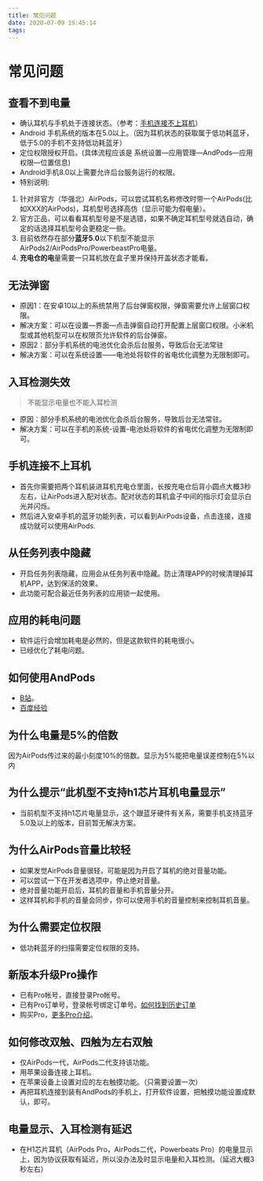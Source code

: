 ```yaml
---
title: 常见问题
date: 2020-07-09 19:45:14
tags:
---
```


# 常见问题
## 查看不到电量
* 确认耳机与手机处于连接状态。（参考：<a href="#手机连接不上耳机">手机连接不上耳机</a>）
* Android 手机系统的版本在5.0以上。（因为耳机状态的获取属于低功耗蓝牙，低于5.0的手机不支持低功耗蓝牙）
* 定位权限授权开启。(具体流程应该是 系统设置—应用管理—AndPods—应用权限—位置信息)
* Android手机8.0以上需要允许后台服务运行的权限。
* 特别说明:
1. 针对非官方（华强北）AirPods，可以尝试耳机名称修改时带一个AirPods(比如XXX的AirPods)，耳机型号选择高仿（显示可能为假电量）。
2. 官方正品，可以看看耳机型号是不是选错，如果不确定耳机型号就选自动，确定的话选择耳机型号会更稳定一些。
3. 目前依然存在部分**蓝牙5.0**以下机型不能显示AirPods2/AirPodsPro/PowerbeastPro电量。
4. **充电仓的电**量需要一只耳机放在盒子里并保持开盖状态才能看。

## 无法弹窗
* 原因1：在安卓10以上的系统禁用了后台弹窗权限，弹窗需要允许上层窗口权限。
* 解决方案：可以在设置—界面—点击弹窗自动打开配置上层窗口权限。小米机型或其他机型可以在权限页允许软件的后台弹窗。
* 原因2：部分手机系统的电池优化会杀后台服务，导致后台无法常驻
* 解决方案：可以在系统设置——电池处将软件的省电优化调整为无限制即可。

## 入耳检测失效
> 不能显示电量也不能入耳检测
* 原因：部分手机系统的电池优化会杀后台服务，导致后台无法常驻。
* 解决方案：可以在手机的系统-设置-电池处将软件的省电优化调整为无限制即可。


## 手机连接不上耳机
* 首先你需要把两个耳机装进耳机充电仓里面，长按充电仓后背小圆点大概3秒左右，让AirPods进入配对状态。配对状态的耳机盒子中间的指示灯会显示白光并闪烁。
* 然后进入安卓手机的蓝牙功能列表，可以看到AirPods设备，点击连接，连接成功就可以使用AirPods.
    
## 从任务列表中隐藏
* 开启任务列表隐藏，应用会从任务列表中隐藏。防止清理APP的时候清理掉耳机APP，达到保活的效果。
* 此功能可配合最近任务列表的应用锁一起使用。

## 应用的耗电问题
* 软件运行会增加耗电是必然的，但是这款软件的耗电很小。
* 已经优化了耗电问题。

## 如何使用AndPods
* [B站](https://www.bilibili.com/video/av60323449)。
* [百度经验](https://jingyan.baidu.com/article/215817f758e6321eda1423e9.html)

## 为什么电量是5%的倍数
因为AirPods传过来的最小刻度10%的倍数。显示为5%能把电量误差控制在5%以内

## 为什么提示“此机型不支持h1芯片耳机电量显示”
* 当前机型不支持h1芯片电量显示，这个跟蓝牙硬件有关系，需要手机支持蓝牙5.0及以上的版本，目前暂无解决方案。

## 为什么AirPods音量比较轻
* 如果发觉AirPods音量很轻，可能是因为开启了耳机的绝对音量功能。
* 可以尝试一下在开发者选项中，停止绝对音量。
* 绝对音量功能开启后，耳机的音量和手机音量分开。
* 这样耳机和手机的音量会同步，你可以使用手机的音量控制来控制耳机音量。

## 为什么需要定位权限
* 低功耗蓝牙的扫描需要定位权限的支持。

## 新版本升级Pro操作
* 已有Pro帐号，直接登录Pro帐号。
* 已有Pro订单号，登录帐号绑定订单号。[如何找到历史订单](/2020/07/10/code/#如何找到历史订单)
* 购买Pro，[更多Pro介绍](/2020/07/10/pro/)。 

## 如何修改双触、四触为左右双触
* 仅AirPods一代，AirPods二代支持该功能。
* 用苹果设备连接上耳机。
* 在苹果设备上设置对应的左右触摸功能。（只需要设置一次）
* 再把耳机连接到装有AndPods的手机上，打开软件设置，把触摸功能设置成默认，即可。

## 电量显示、入耳检测有延迟
* 在H1芯片耳机（AirPods Pro，AirPods二代，Powerbeats Pro）的电量显示上，因为协议获取有延迟，所以没办法及时显示电量和入耳检测。（延迟大概3秒左右）

